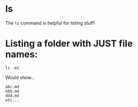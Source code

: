 # ls
The `ls` command is helpful for listing stuff!

# Listing a folder with JUST file names:
`ls -m1`

Would show...

```
abc.md
bbb.md
ddd.md
etc...
```
